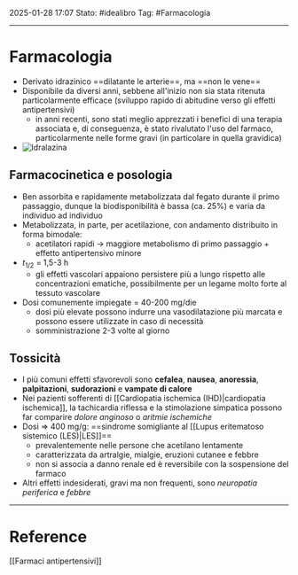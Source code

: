 2025-01-28 17:07
Stato: #idealibro 
Tag: #Farmacologia

---
# Farmacologia
- Derivato idrazinico ==dilatante le arterie==, ma ==non le vene==
- Disponibile da diversi anni, sebbene all'inizio non sia stata ritenuta particolarmente efficace (sviluppo rapido di abitudine verso gli effetti antipertensivi)
	- in anni recenti, sono stati meglio apprezzati i benefici di una terapia associata e, di conseguenza, è stato rivalutato l'uso del farmaco, particolarmente nelle forme gravi (in particolare in quella gravidica)
- ![Idralazina](https://i.imgur.com/o0P2Q5Q.png)
## Farmacocinetica e posologia
- Ben assorbita e rapidamente metabolizzata dal fegato durante il primo passaggio, dunque la biodisponibilità è bassa (ca. 25%) e varia da individuo ad individuo
- Metabolizzata, in parte, per acetilazione, con andamento distribuito in forma bimodale:
	- acetilatori rapidi → maggiore metabolismo di primo passaggio + effetto antipertensivo minore
- $t_{1/2}$ = 1,5-3 h
	- gli effetti vascolari appaiono persistere più a lungo rispetto alle concentrazioni ematiche, possibilmente per un legame molto forte al tessuto vascolare
- Dosi comunemente impiegate = 40-200 mg/die
	- dosi più elevate possono indurre una vasodilatazione più marcata e possono essere utilizzate in caso di necessità
	- somministrazione 2-3 volte al giorno
## Tossicità
- I più comuni effetti sfavorevoli sono **cefalea**, **nausea**, **anoressia**, **palpitazioni**, **sudorazioni** e **vampate di calore**
- Nei pazienti sofferenti di [[Cardiopatia ischemica (IHD)|cardiopatia ischemica]], la tachicardia riflessa e la stimolazione simpatica possono far comparire *dolore anginoso* o *aritmie ischemiche*
- Dosi => 400 mg/g: ==sindrome somigliante al [[Lupus eritematoso sistemico (LES)|LES]]==
	- prevalentemente nelle persone che acetilano lentamente
	- caratterizzata da artralgie, mialgie, eruzioni cutanee e febbre
	- non si associa a danno renale ed è reversibile con la sospensione del farmaco
- Altri effetti indesiderati, gravi ma non frequenti, sono *neuropatia periferica* e *febbre*






---
# Reference
[[Farmaci antipertensivi]]